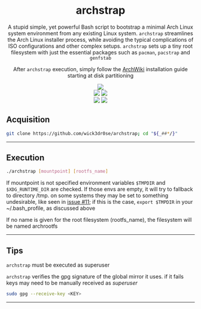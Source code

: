 <div align="center">
<h1>archstrap</h1>
<p>A stupid simple, yet powerful Bash script to bootstrap a minimal Arch Linux system environment from any existing Linux system. <code>archstrap</code> streamlines the Arch Linux installer process, while avoiding the typical complications of ISO configurations and other complex setups. <code>archstrap</code> sets up a tiny root filesystem with just the essential packages such as <code>pacman</code>, <code>pacstrap</code> and <code>genfstab</code></p>
<p>After <code>archstrap</code> execution, simply follow the <a href='https://wiki.archlinux.org/title/Installation_guide#Partition_the_disks'>ArchWiki</a> installation guide starting at disk partitioning</p>
<img src="https://raw.githubusercontent.com/wick3dr0se/archstrap/master/archstrap.webp"></img>
<br>
<img src="https://shields.io/badge/made-with%20%20bash-green?style=flat-square&color=d5c4a1&labelColor=1d2021&logo=gnu-bash">
<img src=https://img.shields.io/badge/Maintained%3F-yes-green.svg></img>
<br>
<img src="https://img.shields.io/github/license/wick3dr0se/archstrap?style=flat-square&logo=license">
<a href="https://discord.gg/W4mQqNnfSq">
<img src="https://discordapp.com/api/guilds/913584348937207839/widget.png?style=shield"/></a>
</div>

## Acquisition
```bash
git clone https://github.com/wick3dr0se/archstrap; cd "${_##*/}"
```
---

## Execution
```bash
./archstrap [mountpoint] [rootfs_name]
```

If mountpoint is not specified environment variables `$TMPDIR` and `$XDG_RUNTIME_DIR` are checked. If those envs are empty, it will try to fallback to directory /tmp. on some systems they may be set to something undesirable, like seen in [issue #11](https://github.com/wick3dr0se/archstrap/issues/11); if this is the case, `export $TMPDIR` in your ~/.bash_profile, as discussed above

If no name is given for the root filesystem (rootfs_name), the filesystem will be named archrootfs

---

## Tips
`archstrap` must be executed as superuser

`archstrap` verifies the gpg signature of the global mirror it uses. if it fails keys may need to be manually received as *superuser*

```bash
sudo gpg --receive-key <KEY>
```

---